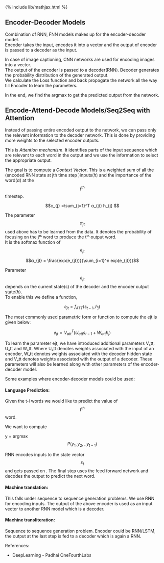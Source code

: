 {% include lib/mathjax.html %}

## Encoder-Decoder Models

Combination of RNN, FNN models makes up for the encoder-decoder model.\
Encoder takes the input, encodes it into a vector and the output of encoder is passed to a decoder as the input.

In case of image captioning, CNN networks are used for encoding images into a vector.\
The output of the encoder is passed to a decoder(RNN). Decoder generates the probability distribution of the generated output.\
We calculate the Loss function and back propogate the network all the way till Encoder to learn the parameters.

In the end, we find the argmax to get the predicted output from the network.


## Encode-Attend-Decode Models/Seq2Seq with Attention

Instead of passing entire encoded output to the network, we can pass only the relevant information to the decoder network. This is done by providing more weights to the selected encoder outputs.

This is _Attention mechanism_. It identifies parts of the input sequence which are relevant to each word in the output and we use the information to select the appropriate output.

The goal is to compute a _Context Vector_. This is a weighted sum of all the (encoded RNN state at jth time step )inputs(_h_) and the importance of the word(_α_) at the $$t^{th}$$ timestep.

$$c_{j} =\sum_{j=1}^T α_{jt} h_{j} $$  

The parameter $$α_{jt}$$ used above has to be learned from the data. It denotes the probability of focusing on the jᵗʰ word to produce the tᵗʰ output word.\
It is the softmax function of $$e_{jt}$$

$$α_{jt} = \frac{exp(e_{jt})}{\sum_{i=1}^n exp(e_{jt})}$$ 

Parameter $$e_{jt}$$ depends on the current state(_s_) of the decoder and the encoder output state(_h_).\
To enable this we define a function,

$$e_{jt} = f_{ATT}(s_{t-1},h_{j})$$

The most commonly used parametric form or function to compute the ejt is given below:

$$ e_{jt}= V^{T}_{att}(U_{att}s_{t-1}+W_{att}h_{j})$$ 


To learn the parameter ejt, we have introduced additional parameters Vₐtt, Uₐtt and Wₐtt. Where Uₐtt denotes weights associated with the input of an encoder, Wₐtt denotes weights associated with the decoder hidden state and Vₐtt denotes weights associated with the output of a decoder. These parameters will also be learned along with other parameters of the encoder-decoder model.

Some examples where encoder-decoder models could be used:

#### Language Prediction:

Given the t-i words we would like to predict the value of $$t^{th}$$ word.

We want to compute 

y = argmax $$ P(y_{1},y_{2},..y_{t-1}) $$

RNN encodes inputs to the state vector $$s_{t}$$ and gets passed on . The final step uses the feed forward network and decodes the output to predict the next word.

#### Machine translation:

This falls under sequence to sequence generation problems.
We use RNN for encoding inputs.
The output of the above encoder is used as an input vector to another RNN model which is a decoder.

#### Machine transliteration:

Sequence to sequence generation problem.
Encoder could be RNN/LSTM, the output at the last step is fed to a decoder which is again a RNN.


References:
* DeepLearning - Padhai OneFourthLabs
